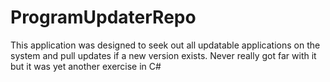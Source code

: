 # ProgramUpdaterRepo

This application was designed to seek out all updatable applications on the system and pull updates if a new version exists.
Never really got far with it but it was yet another exercise in C#
